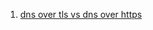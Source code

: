 1. [dns over tls vs dns over https](https://www.thesslstore.com/blog/dns-over-tls-vs-dns-over-https/)
